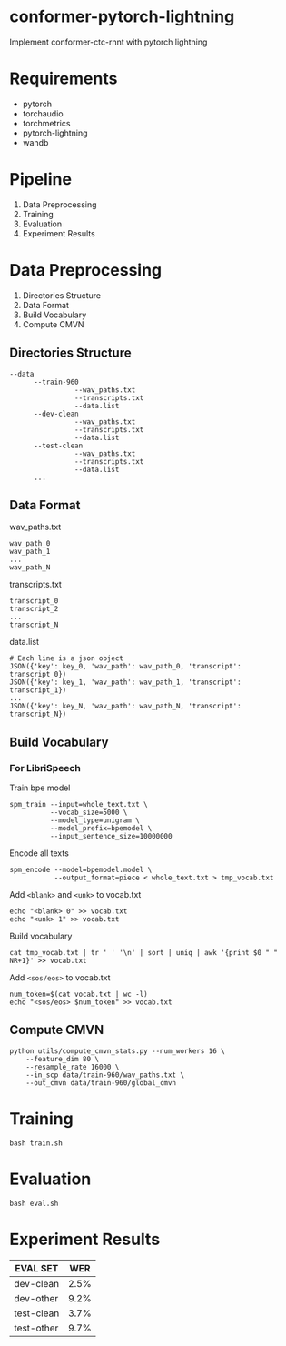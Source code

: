 # conformer-pytorch-lightning
Implement conformer-ctc-rnnt with pytorch lightning

# Requirements
- pytorch
- torchaudio
- torchmetrics
- pytorch-lightning
- wandb

# Pipeline
1. Data Preprocessing
2. Training
3. Evaluation
4. Experiment Results


# Data Preprocessing
1. Directories Structure
2. Data Format
3. Build Vocabulary
4. Compute CMVN

## Directories Structure
```shell
--data
      --train-960
                --wav_paths.txt
                --transcripts.txt
                --data.list
      --dev-clean
                --wav_paths.txt
                --transcripts.txt
                --data.list
      --test-clean
                --wav_paths.txt
                --transcripts.txt
                --data.list
      ...
```



## Data Format
wav_paths.txt
```text
wav_path_0
wav_path_1
...
wav_path_N
```

transcripts.txt
```text
transcript_0
transcript_2
...
transcript_N
```

data.list
```text
# Each line is a json object
JSON({'key': key_0, 'wav_path': wav_path_0, 'transcript': transcript_0})
JSON({'key': key_1, 'wav_path': wav_path_1, 'transcript': transcript_1})
...
JSON({'key': key_N, 'wav_path': wav_path_N, 'transcript': transcript_N})
```



## Build Vocabulary
### For LibriSpeech
Train bpe model
```shell
spm_train --input=whole_text.txt \
          --vocab_size=5000 \
          --model_type=unigram \
          --model_prefix=bpemodel \
          --input_sentence_size=10000000
```
Encode all texts
```shell
spm_encode --model=bpemodel.model \
           --output_format=piece < whole_text.txt > tmp_vocab.txt

```
Add `<blank>` and `<unk>` to vocab.txt
```shell
echo "<blank> 0" >> vocab.txt
echo "<unk> 1" >> vocab.txt
```
Build vocabulary
```shell
cat tmp_vocab.txt | tr ' ' '\n' | sort | uniq | awk '{print $0 " " NR+1}' >> vocab.txt
```
Add `<sos/eos>` to vocab.txt
```shell
num_token=$(cat vocab.txt | wc -l)
echo "<sos/eos> $num_token" >> vocab.txt
```
## Compute CMVN

```shell
python utils/compute_cmvn_stats.py --num_workers 16 \
    --feature_dim 80 \
    --resample_rate 16000 \
    --in_scp data/train-960/wav_paths.txt \
    --out_cmvn data/train-960/global_cmvn
```


# Training

```shell
bash train.sh
```

# Evaluation
```shell 
bash eval.sh
```


# Experiment Results
| EVAL SET   | WER  |
|------------|------|
| dev-clean  | 2.5% |
| dev-other  | 9.2% |
| test-clean | 3.7% |
| test-other | 9.7% |